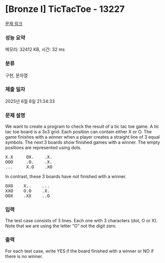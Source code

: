 # [Bronze I] TicTacToe - 13227 

[문제 링크](https://www.acmicpc.net/problem/13227) 

### 성능 요약

메모리: 32412 KB, 시간: 32 ms

### 분류

구현, 문자열

### 제출 일자

2025년 6월 8일 21:34:33

### 문제 설명

<p>We want to create a program to check the result of a tic tac toe game. A tic tac toe board is a 3x3 grid. Each position can contain either X or O. The game finishes with a winner when a player creates a straight line of 3 equal symbols. The next 3 boards show finished games with a winner. The empty positions are represented using dots. </p>

<pre>X.X     OX.    .X.
OOO     .O.    .X.
...     X.O    .XO</pre>

<p>In contrast, these 3 boards have not finished with a winner.</p>

<pre>OXO    X..    ...
XXO    O.O    .X.
OOX    .XX    ..O</pre>

### 입력 

 <p>The test case consists of 3 lines. Each one with 3 characters (dot, O or X). Note that we are using the letter “O” not the digit zero.</p>

### 출력 

 <p>For each test case, write YES if the board finished with a winner or NO if there is no winner.</p>

